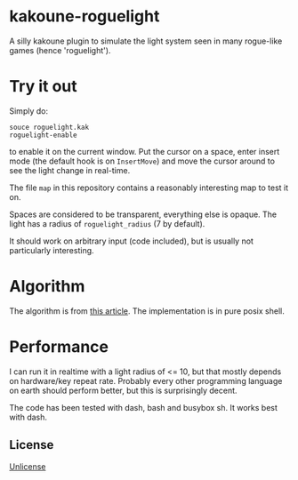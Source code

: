 # kakoune-roguelight

A silly kakoune plugin to simulate the light system seen in many rogue-like games (hence 'roguelight').

# Try it out

Simply do:
```
souce roguelight.kak
roguelight-enable
```
to enable it on the current window. Put the cursor on a space, enter insert mode (the default hook is on `InsertMove`) and move the cursor around to see the light change in real-time.

The file `map` in this repository contains a reasonably interesting map to test it on.

Spaces are considered to be transparent, everything else is opaque. The light has a radius of `roguelight_radius` (7 by default).

It should work on arbitrary input (code included), but is usually not particularly interesting.

# Algorithm

The algorithm is from [this article](https://blogs.msdn.microsoft.com/ericlippert/tag/shadowcasting/). The implementation is in pure posix shell.

# Performance

I can run it in realtime with a light radius of <= 10, but that mostly depends on hardware/key repeat rate. Probably every other programming language on earth should perform better, but this is surprisingly decent.

The code has been tested with dash, bash and busybox sh. It works best with dash.

## License

[Unlicense](http://unlicense.org)
